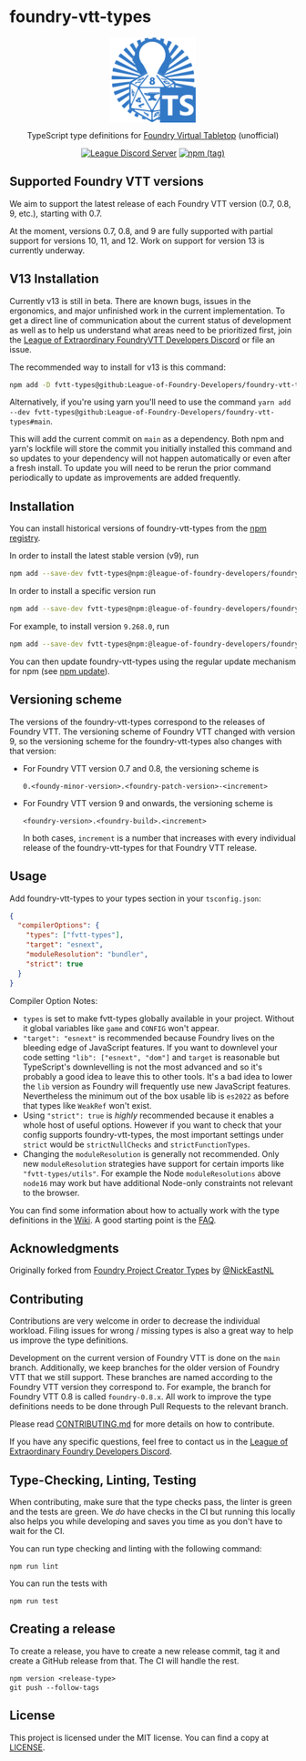 # foundry-vtt-types

<div align=center>

<img align=center src="./media/img/league-logo-ts.svg" alt="League Logo TS" width="150"/>

TypeScript type definitions for [Foundry Virtual Tabletop](https://foundryvtt.com/) (unofficial)

[![League Discord Server](https://img.shields.io/discord/732325252788387980?label=League%20of%20Extraordinary%20Foundry%20VTT%20Developers)](https://discord.gg/52DNPzqm2Z)
[![npm (tag)](https://img.shields.io/npm/v/@league-of-foundry-developers/foundry-vtt-types/latest)](https://www.npmjs.com/package/@league-of-foundry-developers/foundry-vtt-types)

</div>

## Supported Foundry VTT versions

We aim to support the latest release of each Foundry VTT version (0.7, 0.8, 9, etc.), starting with 0.7.

At the moment, versions 0.7, 0.8, and 9 are fully supported with partial support for versions 10, 11, and 12. Work on support for version 13 is currently underway.

## V13 Installation

Currently v13 is still in beta. There are known bugs, issues in the ergonomics, and major unfinished work in the current implementation. To get a direct line of communication about the current status of development as well as to help us understand what areas need to be prioritized first, join the [League of Extraordinary FoundryVTT Developers Discord](https://discord.gg/73HTMuK7dT) or file an issue.

The recommended way to install for v13 is this command:

```sh
npm add -D fvtt-types@github:League-of-Foundry-Developers/foundry-vtt-types#main
```

Alternatively, if you're using yarn you'll need to use the command `yarn add --dev fvtt-types@github:League-of-Foundry-Developers/foundry-vtt-types#main`.

This will add the current commit on `main` as a dependency. Both npm and yarn's lockfile will store the commit you initially installed this command and so updates to your dependency will not happen automatically or even after a fresh install. To update you will need to be rerun the prior command periodically to update as improvements are added frequently.

## Installation

You can install historical versions of foundry-vtt-types from the [npm registry](https://npmjs.org/).

In order to install the latest stable version (v9), run

```sh
npm add --save-dev fvtt-types@npm:@league-of-foundry-developers/foundry-vtt-types
```

In order to install a specific version run

```sh
npm add --save-dev fvtt-types@npm:@league-of-foundry-developers/foundry-vtt-types@<version>
```

For example, to install version `9.268.0`, run

```sh
npm add --save-dev fvtt-types@npm:@league-of-foundry-developers/foundry-vtt-types@9.268.0
```

You can then update foundry-vtt-types using the regular update mechanism for npm
(see [npm update](https://docs.npmjs.com/cli/v7/commands/npm-update)).

## Versioning scheme

The versions of the foundry-vtt-types correspond to the releases of Foundry VTT. The versioning scheme of Foundry VTT
changed with version 9, so the versioning scheme for the foundry-vtt-types also changes with that version:

- For Foundry VTT version 0.7 and 0.8, the versioning scheme is

  ```text
  0.<foundy-minor-version>.<foundry-patch-version>-<increment>
  ```

- For Foundry VTT version 9 and onwards, the versioning scheme is

  ```text
  <foundry-version>.<foundry-build>.<increment>
  ```

  In both cases, `increment` is a number that increases with every individual release of the foundry-vtt-types for that
  Foundry VTT release.

## Usage

Add foundry-vtt-types to your types section in your `tsconfig.json`:

```json
{
  "compilerOptions": {
    "types": ["fvtt-types"],
    "target": "esnext",
    "moduleResolution": "bundler",
    "strict": true
  }
}
```

Compiler Option Notes:

- `types` is set to make fvtt-types globally available in your project. Without it global variables like `game` and `CONFIG` won't appear.
- `"target": "esnext"` is recommended because Foundry lives on the bleeding edge of JavaScript features. If you want to downlevel your code setting `"lib": ["esnext", "dom"]` and `target` is reasonable but TypeScript's downlevelling is not the most advanced and so it's probably a good idea to leave this to other tools. It's a bad idea to lower the `lib` version as Foundry will frequently use new JavaScript features. Nevertheless the minimum out of the box usable lib is `es2022` as before that types like `WeakRef` won't exist.
- Using `"strict": true` is _highly_ recommended because it enables a whole host of useful options. However if you want to check that your config supports foundry-vtt-types, the most important settings under `strict` would be `strictNullChecks` and `strictFunctionTypes`.
- Changing the `moduleResolution` is generally not recommended. Only new `moduleResolution` strategies have support for certain imports like `"fvtt-types/utils"`. For example the Node `moduleResolutions` above `node16` may work but have additional Node-only constraints not relevant to the browser.

You can find some information about how to actually work with the type definitions in the
[Wiki](https://github.com/League-of-Foundry-Developers/foundry-vtt-types/wiki). A good starting point is
the [FAQ](https://github.com/League-of-Foundry-Developers/foundry-vtt-types/wiki/FAQ).

## Acknowledgments

Originally forked from [Foundry Project Creator Types](https://gitlab.com/foundry-projects/foundry-pc/foundry-pc-types)
by [@NickEastNL](https://gitlab.com/NvanOosten)

## Contributing

Contributions are very welcome in order to decrease the individual workload. Filing issues for wrong / missing types is
also a great way to help us improve the type definitions.

Development on the current version of Foundry VTT is done on the `main` branch. Additionally, we keep branches for the
older version of Foundry VTT that we still support. These branches are named according to the Foundry VTT version they
correspond to. For example, the branch for Foundry VTT 0.8 is called `foundry-0.8.x`. All work to improve the type
definitions needs to be done through Pull Requests to the relevant branch.

Please read [CONTRIBUTING.md](CONTRIBUTING.md) for more details on how to contribute.

If you have any specific questions, feel free to contact us in the
[League of Extraordinary Foundry Developers Discord](https://discord.gg/52DNPzqm2Z).

## Type-Checking, Linting, Testing

When contributing, make sure that the type checks pass, the linter is green and the tests are green. We _do_ have
checks in the CI but running this locally also helps you while developing and saves you time as you don't have to wait
for the CI.

You can run type checking and linting with the following command:

```shell
npm run lint
```

You can run the tests with

```shell
npm run test
```

## Creating a release

To create a release, you have to create a new release commit, tag it and create a GitHub release from that. The CI will
handle the rest.

```shell
npm version <release-type>
git push --follow-tags
```

## License

This project is licensed under the MIT license. You can find a copy at [LICENSE](LICENSE).
